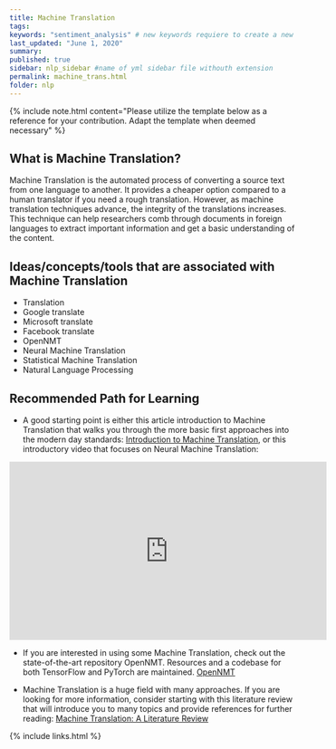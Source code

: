 ```yaml
---
title: Machine Translation
tags:
keywords: "sentiment_analysis" # new keywords requiere to create a new tag file
last_updated: "June 1, 2020"
summary: 
published: true
sidebar: nlp_sidebar #name of yml sidebar file withouth extension
permalink: machine_trans.html
folder: nlp
---
```




{% include note.html content="Please utilize the template below as a reference for your contribution. Adapt the template when deemed necessary" %}

## What is Machine Translation?

Machine Translation is the automated process of converting a source text from one language to another. It provides a cheaper option compared to a human translator if you need a rough translation. However, as machine translation techniques advance, the integrity of the translations increases. This technique can help researchers comb through documents in foreign languages to extract important information and get a basic understanding of the content.

## Ideas/concepts/tools that are associated with Machine Translation
- Translation
- Google translate
- Microsoft translate
- Facebook translate
- OpenNMT
- Neural Machine Translation
- Statistical Machine Translation
- Natural Language Processing


## Recommended Path for Learning

* A good starting point is either this article introduction to Machine Translation that walks you through the more basic first approaches into the modern day standards: [Introduction to Machine Translation](https://towardsdatascience.com/introduction-to-machine-translation-9cb0e93e7cb), 
or this introductory video that focuses on Neural Machine Translation: 
<iframe width="560" height="315" src="https://www.youtube-nocookie.com/embed/B8g-PNT2W2Q" frameborder="0" allow="accelerometer; autoplay; clipboard-write; encrypted-media; gyroscope; picture-in-picture" allowfullscreen></iframe>

* If you are interested in using some Machine Translation, check out the state-of-the-art repository OpenNMT. Resources and a codebase for both TensorFlow and PyTorch are maintained. [OpenNMT](https://opennmt.net/)

* Machine Translation is a huge field with many approaches. If you are looking for more information, consider starting with this literature review that will introduce you to many topics and provide references for further reading: [Machine Translation: A Literature Review](https://arxiv.org/abs/1901.01122)





{% include links.html %}
